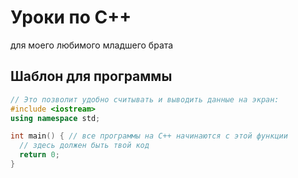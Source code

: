 # Уроки по C++
для моего любимого младшего брата

## Шаблон для программы
```c++
// Это позволит удобно считывать и выводить данные на экран:
#include <iostream>
using namespace std;

int main() { // все программы на C++ начинаются с этой функции
  // здесь должен быть твой код
  return 0;
}
```
